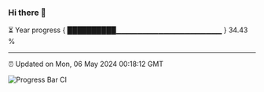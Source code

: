 ### Hi there 👋

⏳ Year progress { ██████████▁▁▁▁▁▁▁▁▁▁▁▁▁▁▁▁▁▁▁▁ } 34.43 %

---

⏰ Updated on Mon, 06 May 2024 00:18:12 GMT

![Progress Bar CI](https://github.com/liununu/liununu/workflows/Progress%20Bar%20CI/badge.svg)
